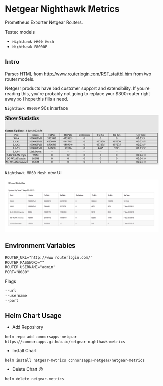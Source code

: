 # Netgear Nighthawk Metrics

Prometheus Exporter Netgear Routers.

Tested models
- `Nighthawk MR60 Mesh`
- `Nighthawk R8000P`

## Intro
Parses HTML from http://www.routerlogin.com/RST_stattbl.htm from two router models.

Netgear products have bad customer support and extensibility. If you're reading this, you're probably not going to replace your $300 router right away so I hope this fills a need.

`Nighthawk R8000P` 90s interface

![R8000P](./refrence/R8000P.png)

`Nighthawk MR60 Mesh` new UI

![MR60](./refrence/MR60.png)


## Environment Variables
```
ROUTER_URL="http://www.routerlogin.com/"
ROUTER_PASSWORD=""
ROUTER_USERNAME="admin"
PORT="8080"
```

Flags
```
--url
--username
--port
```

## Helm Chart Usage
- Add Repository
```
helm repo add connorsapps-netgear https://connorsapps.github.io/netgear-nighthawk-metrics
```

- Install Chart
```
helm install netgear-metrics connorsapps-netgear/netgear-metrics
```

- Delete Chart ☹️
```
helm delete netgear-metrics
```